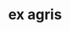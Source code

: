---
title: ex agris
meaning: out of the fields
ch: 9
di: (ablative plural)
pos: prepphrase
preposition: ex
noun: agrīs
---